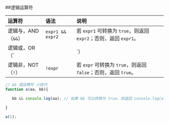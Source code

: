 ##逻辑运算符 

| 运算符              | 语法             | 说明                                                         |
| :------------------ | :--------------- | :----------------------------------------------------------- |
| 逻辑与，AND（`&&`） | `expr1 && expr2` | 若 `expr1` 可转换为 `true`，则返回 `expr2`；否则，返回 `expr1`。 |
| 逻辑或，OR（`||`）  | `expr1 || expr2` | 若 `expr1` 可转换为 `true`，则返回 `expr1`；否则，返回 `expr2`。 |
| 逻辑非，NOT（`!`）  | `!expr`          | 若 `expr` 可转换为 `true`，则返回 `false`；否则，返回 `true`。 |



```javascript
// && 或运算符 小技巧
function a(aa, bb){

   bb && console.log(aa); // 如果 bb 可以转换为 true，则返回 console.log(aa); 否则返回 bb

}

a(1);

```

